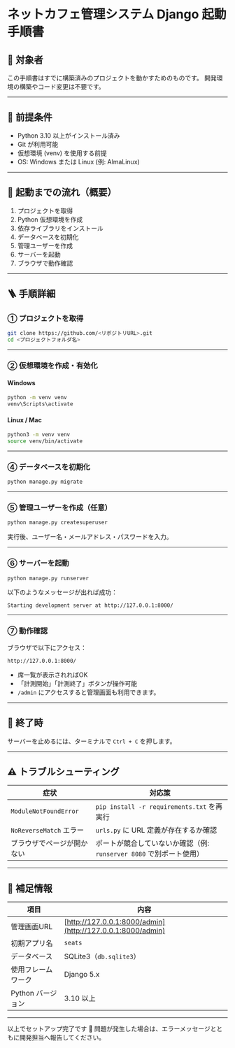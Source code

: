 # ネットカフェ管理システム Django 起動手順書

## 🧩 対象者

この手順書はすでに構築済みのプロジェクトを動かすためのものです。
開発環境の構築やコード変更は不要です。

---

## 📁 前提条件

* Python 3.10 以上がインストール済み
* Git が利用可能
* 仮想環境 (venv) を使用する前提
* OS: Windows または Linux (例: AlmaLinux)

---

## 🚀 起動までの流れ（概要）

1. プロジェクトを取得
2. Python 仮想環境を作成
3. 依存ライブラリをインストール
4. データベースを初期化
5. 管理ユーザーを作成
6. サーバーを起動
7. ブラウザで動作確認

---

## 🪜 手順詳細

### ① プロジェクトを取得

```bash
git clone https://github.com/<リポジトリURL>.git
cd <プロジェクトフォルダ名>
```

---

### ② 仮想環境を作成・有効化

#### Windows

```bash
python -m venv venv
venv\Scripts\activate
```

#### Linux / Mac

```bash
python3 -m venv venv
source venv/bin/activate
```


---

### ④ データベースを初期化

```bash
python manage.py migrate
```

---

### ⑤ 管理ユーザーを作成（任意）

```bash
python manage.py createsuperuser
```

実行後、ユーザー名・メールアドレス・パスワードを入力。

---

### ⑥ サーバーを起動

```bash
python manage.py runserver
```

以下のようなメッセージが出れば成功：

```
Starting development server at http://127.0.0.1:8000/
```

---

### ⑦ 動作確認

ブラウザで以下にアクセス：

```
http://127.0.0.1:8000/
```

* 席一覧が表示されればOK
* 「計測開始」「計測終了」ボタンが操作可能
* `/admin` にアクセスすると管理画面も利用できます。

---

## 🧹 終了時

サーバーを止めるには、ターミナルで `Ctrl + C` を押します。

---

## ⚠️ トラブルシューティング

| 症状                    | 対応策                                         |
| --------------------- | ------------------------------------------- |
| `ModuleNotFoundError` | `pip install -r requirements.txt` を再実行      |
| `NoReverseMatch` エラー  | `urls.py` に URL 定義が存在するか確認                  |
| ブラウザでページが開かない         | ポートが競合していないか確認（例: `runserver 8080` で別ポート使用） |

---

## 🧾 補足情報

| 項目           | 内容                                                         |
| ------------ | ---------------------------------------------------------- |
| 管理画面URL      | [http://127.0.0.1:8000/admin](http://127.0.0.1:8000/admin) |
| 初期アプリ名       | `seats`                                                    |
| データベース       | SQLite3（`db.sqlite3`）                                      |
| 使用フレームワーク    | Django 5.x                                                 |
| Python バージョン | 3.10 以上                                                    |

---

以上でセットアップ完了です 🎉
問題が発生した場合は、エラーメッセージとともに開発担当へ報告してください。
